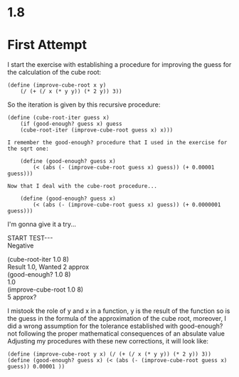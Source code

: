 # 1.8


# First Attempt
I start the exercise with establishing a procedure for improving the guess for the calculation of the cube root:

``` racket
(define (improve-cube-root x y) 
    (/ (+ (/ x (* y y)) (* 2 y)) 3))
``` 

So the iteration is given by this recursive procedure:

``` racket
(define (cube-root-iter guess x)
	(if (good-enough? guess x) guess 
	(cube-root-iter (improve-cube-root guess x) x)))
``` 
	
	I remember the good-enough? procedure that I used in the exercise for the sqrt one:

``` racket
	(define (good-enough? guess x) 
        (< (abs (- (improve-cube-root guess x) guess)) (+ 0.00001 guess)))
``` 

	
	Now that I deal with the cube-root procedure...
``` racket
	(define (good-enough? guess x) 
        (< (abs (- (improve-cube-root guess x) guess)) (+ 0.0000001 guess)))
```


I'm gonna give it a try...

START TEST---  
Negative

(cube-root-iter 1.0 8)    
Result 1.0, Wanted 2 approx  
(good-enough? 1.0 8)  
1.0  
(improve-cube-root 1.0 8)  
5 approx?

I mistook the role of y and x in a function, y is the result of the function so is the guess in the formula of the approximation of the cube root,
moreover, I did a wrong assumption for the tolerance established with good-enough? not following the proper mathematical consequences of an absulate value
Adjusting my procedures with these new corrections, it will look like:
``` racket
(define (improve-cube-root y x) (/ (+ (/ x (* y y)) (* 2 y)) 3))
(define (good-enough? guess x) (< (abs (- (improve-cube-root guess x) guess)) 0.00001 ))
```


